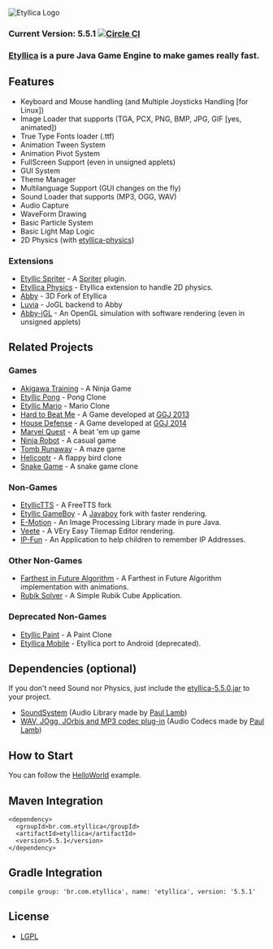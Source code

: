 ![Etyllica Logo](https://github.com/yuripourre/etyllica/blob/master/assets/images/etyllica_logo.png?raw=true) 

### Current Version: 5.5.1 [![Circle CI](https://circleci.com/gh/yuripourre/etyllica.svg?style=svg)](https://circleci.com/gh/yuripourre/etyllica)

### [Etyllica](http://yuripourre.github.com/etyllica) is a pure Java Game Engine to make games really fast.

## Features

- Keyboard and Mouse handling (and Multiple Joysticks Handling [for Linux])
- Image Loader that supports (TGA, PCX, PNG, BMP, JPG, GIF [yes, animated])
- True Type Fonts loader (.ttf)
- Animation Tween System
- Animation Pivot System
- FullScreen Support (even in unsigned applets)
- GUI System
- Theme Manager
- Multilanguage Support (GUI changes on the fly)
- Sound Loader that supports (MP3, OGG, WAV)
- Audio Capture
- WaveForm Drawing
- Basic Particle System
- Basic Light Map Logic
- 2D Physics (with [etyllica-physics](https://github.com/yuripourre/etyllica-physics))

### Extensions
- [Etyllic Spriter](https://github.com/yuripourre/etyllica-spriter) - A [Spriter](https://brashmonkey.com/) plugin.
- [Etyllica Physics](https://github.com/yuripourre/etyllica-physics) - Etyllica extension to handle 2D physics.
- [Abby](https://github.com/yuripourre/abby) - 3D Fork of Etyllica
- [Luvia](https://github.com/yuripourre/luvia) - JoGL backend to Abby
- [Abby-jGL](https://github.com/yuripourre/abby-jgl) - An OpenGL simulation with software rendering (even in unsigned applets)

## Related Projects
### Games
- [Akigawa Training](https://github.com/yuripourre/akigawa) - A Ninja Game
- [Etyllic Pong](http://yuripourre.github.com/etyllic-pong) - Pong Clone
- [Etyllic Mario](http://yuripourre.github.com/etyllic-mario) - Mario Clone
- [Hard to Beat Me](http://yuripourre.github.com/hardtobeatme) - A Game developed at [GGJ 2013](http://globalgamejam.org/)
- [House Defense](https://github.com/yuripourre/childage) - A Game developed at [GGJ 2014](http://globalgamejam.org/)
- [Marvel Quest](https://github.com/yuripourre/marvel-quest) - A beat 'em up game
- [Ninja Robot](https://github.com/yuripourre/ninja-robot) - A casual game
- [Tomb Runaway](https://github.com/yuripourre/runaway) - A maze game
- [Helicoptr](https://github.com/yuripourre/helicoptr) - A flappy bird clone
- [Snake Game](https://github.com/yuripourre/snake-game) - A snake game clone

### Non-Games
- [EtyllicTTS](https://github.com/yuripourre/etyllic-tts) - A FreeTTS fork
- [Etyllic GameBoy](https://github.com/yuripourre/etyllic-gameboy) - A [Javaboy](http://www.millstone.demon.co.uk/download/javaboy/) fork with faster rendering.
- [E-Motion](https://github.com/yuripourre/e-motion) - An Image Processing Library made in pure Java.
- [Veete](https://github.com/yuripourre/veete) - A VEry Easy Tilemap Editor
 rendering.
- [IP-Fun](https://github.com/yuripourre/ip-fun) - An Application to help children to remember IP Addresses.

### Other Non-Games
- [Farthest in Future Algorithm](https://github.com/UNIRIO-SI/farthest-in-future-algorithm) - A Farthest in Future Algorithm implementation with animations.
- [Rubik Solver](https://github.com/UNIRIO-SI/rubik-solver) - A Simple Rubik Cube Application.

### Deprecated Non-Games
- [Etyllic Paint](http://yuripourre.github.com/etyllic-paint) - A Paint Clone
- [Etyllica Mobile](https://github.com/yuripourre/etyllica-mobile) - Etyllica port to Android (deprecated).


## Dependencies (optional)

If you don't need Sound nor Physics, just include the [etyllica-5.5.0.jar](https://github.com/etyllica/etyllica/releases/download/v5.5.0/etyllica-5.5.0.jar) to your project.

- [SoundSystem](http://www.paulscode.com/forum/index.php?topic=4.0) (Audio Library made by [Paul Lamb](http://www.paulscode.com))
- [WAV, JOgg, JOrbis and MP3 codec plug-in](http://www.paulscode.com/forum/index.php?topic=496.0) (Audio Codecs made by [Paul Lamb](http://www.paulscode.com))


## How to Start
You can follow the [HelloWorld](https://github.com/yuripourre/etyllica/wiki/Hello-World) example.

## Maven Integration
```
<dependency>
  <groupId>br.com.etyllica</groupId>
  <artifactId>etyllica</artifactId>
  <version>5.5.1</version>
</dependency>
```

## Gradle Integration
```
compile group: 'br.com.etyllica', name: 'etyllica', version: '5.5.1'
```

## License
- [LGPL](http://www.gnu.org/copyleft/lesser.html)
